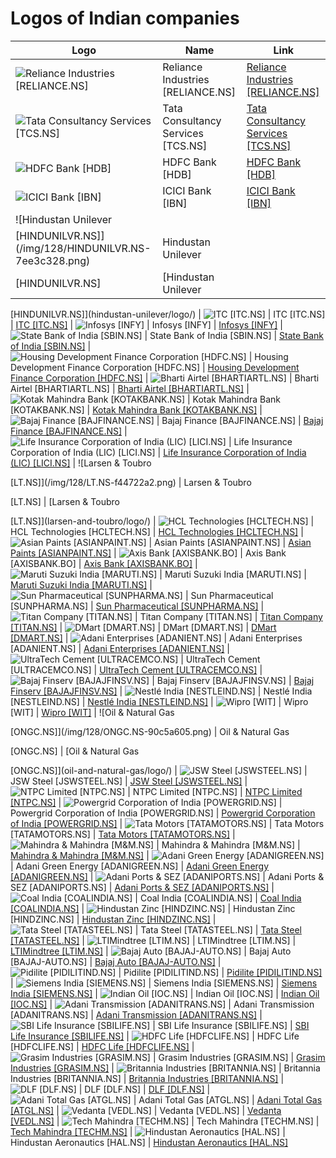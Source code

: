 # Logos of Indian companies

| Logo | Name  | Link |
| ---- | ----  | ---- |
| ![Reliance Industries [RELIANCE.NS]](/img/128/RELIANCE.NS-f7364f82.png) | Reliance Industries [RELIANCE.NS] | [Reliance Industries [RELIANCE.NS]](reliance-industries/logo/)
| ![Tata Consultancy Services [TCS.NS]](/img/128/TCS.NS-182672c4.png) | Tata Consultancy Services [TCS.NS] | [Tata Consultancy Services [TCS.NS]](tata-consultancy-services/logo/)
| ![HDFC Bank [HDB]](/img/128/HDB-882b7057.png) | HDFC Bank [HDB] | [HDFC Bank [HDB]](hdfc-bank/logo/)
| ![ICICI Bank [IBN]](/img/128/IBN-f7f48938.png) | ICICI Bank [IBN] | [ICICI Bank [IBN]](icici-bank/logo/)
| ![Hindustan Unilever
 [HINDUNILVR.NS]](/img/128/HINDUNILVR.NS-7ee3c328.png) | Hindustan Unilever
 [HINDUNILVR.NS] | [Hindustan Unilever
 [HINDUNILVR.NS]](hindustan-unilever/logo/)
| ![ITC [ITC.NS]](/img/128/ITC.NS-da436b43.png) | ITC [ITC.NS] | [ITC [ITC.NS]](itc/logo/)
| ![Infosys [INFY]](/img/128/INFY-bc77659a.png) | Infosys [INFY] | [Infosys [INFY]](infosys/logo/)
| ![State Bank of India
 [SBIN.NS]](/img/128/SBIN.NS-a5c1c03f.png) | State Bank of India
 [SBIN.NS] | [State Bank of India
 [SBIN.NS]](state-bank-of-india/logo/)
| ![Housing Development Finance Corporation [HDFC.NS]](/img/128/HDFC.NS-99ad014d.png) | Housing Development Finance Corporation [HDFC.NS] | [Housing Development Finance Corporation [HDFC.NS]](hdfc/logo/)
| ![Bharti Airtel
 [BHARTIARTL.NS]](/img/128/BHARTIARTL.NS-03d74d18.png) | Bharti Airtel
 [BHARTIARTL.NS] | [Bharti Airtel
 [BHARTIARTL.NS]](bharti-airtel/logo/)
| ![Kotak Mahindra Bank
 [KOTAKBANK.NS]](/img/128/KOTAKBANK.NS-8f2160d2.png) | Kotak Mahindra Bank
 [KOTAKBANK.NS] | [Kotak Mahindra Bank
 [KOTAKBANK.NS]](kotak-mahindra-bank/logo/)
| ![Bajaj Finance [BAJFINANCE.NS]](/img/128/BAJFINANCE.NS-4f69054a.png) | Bajaj Finance [BAJFINANCE.NS] | [Bajaj Finance [BAJFINANCE.NS]](bajaj-finance/logo/)
| ![Life Insurance Corporation of India (LIC) [LICI.NS]](/img/128/LICI.NS-b321563e.png) | Life Insurance Corporation of India (LIC) [LICI.NS] | [Life Insurance Corporation of India (LIC) [LICI.NS]](life-insurance-corporation-of-india/logo/)
| ![Larsen & Toubro

 [LT.NS]](/img/128/LT.NS-f44722a2.png) | Larsen & Toubro

 [LT.NS] | [Larsen & Toubro

 [LT.NS]](larsen-and-toubro/logo/)
| ![HCL Technologies
 [HCLTECH.NS]](/img/128/HCLTECH.NS-18d1d6bd.png) | HCL Technologies
 [HCLTECH.NS] | [HCL Technologies
 [HCLTECH.NS]](hcl-technologies/logo/)
| ![Asian Paints
 [ASIANPAINT.NS]](/img/128/ASIANPAINT.NS-75e6d82e.png) | Asian Paints
 [ASIANPAINT.NS] | [Asian Paints
 [ASIANPAINT.NS]](asian-paints/logo/)
| ![Axis Bank
 [AXISBANK.BO]](/img/128/AXISBANK.BO-57d932af.png) | Axis Bank
 [AXISBANK.BO] | [Axis Bank
 [AXISBANK.BO]](axis-bank/logo/)
| ![Maruti Suzuki India
 [MARUTI.NS]](/img/128/MARUTI.NS-6371af18.png) | Maruti Suzuki India
 [MARUTI.NS] | [Maruti Suzuki India
 [MARUTI.NS]](maruti-suzuki-india/logo/)
| ![Sun Pharmaceutical
 [SUNPHARMA.NS]](/img/128/SUNPHARMA.NS-655f93e6.png) | Sun Pharmaceutical
 [SUNPHARMA.NS] | [Sun Pharmaceutical
 [SUNPHARMA.NS]](sun-pharmaceutical/logo/)
| ![Titan Company [TITAN.NS]](/img/128/TITAN.NS-14c1f20a.png) | Titan Company [TITAN.NS] | [Titan Company [TITAN.NS]](titan-company/logo/)
| ![DMart [DMART.NS]](/img/128/DMART.NS-168ba80f.png) | DMart [DMART.NS] | [DMart [DMART.NS]](dmart/logo/)
| ![Adani Enterprises [ADANIENT.NS]](/img/128/ADANIENT.NS-b53b250b.png) | Adani Enterprises [ADANIENT.NS] | [Adani Enterprises [ADANIENT.NS]](adani-enterprises/logo/)
| ![UltraTech Cement
 [ULTRACEMCO.NS]](/img/128/ULTRACEMCO.NS-b71e957b.png) | UltraTech Cement
 [ULTRACEMCO.NS] | [UltraTech Cement
 [ULTRACEMCO.NS]](ultratech-cement/logo/)
| ![Bajaj Finserv [BAJAJFINSV.NS]](/img/128/BAJAJFINSV.NS-4c5513d9.png) | Bajaj Finserv [BAJAJFINSV.NS] | [Bajaj Finserv [BAJAJFINSV.NS]](bajaj-finserv/logo/)
| ![Nestlé India [NESTLEIND.NS]](/img/128/NESTLEIND.NS-ff8b877e.png) | Nestlé India [NESTLEIND.NS] | [Nestlé India [NESTLEIND.NS]](nestle-india/logo/)
| ![Wipro [WIT]](/img/128/WIT-d47fcadc.png) | Wipro [WIT] | [Wipro [WIT]](wipro/logo/)
| ![Oil & Natural Gas

 [ONGC.NS]](/img/128/ONGC.NS-90c5a605.png) | Oil & Natural Gas

 [ONGC.NS] | [Oil & Natural Gas

 [ONGC.NS]](oil-and-natural-gas/logo/)
| ![JSW Steel [JSWSTEEL.NS]](/img/128/JSWSTEEL.NS-6eef9452.png) | JSW Steel [JSWSTEEL.NS] | [JSW Steel [JSWSTEEL.NS]](jsw-steel/logo/)
| ![NTPC Limited
 [NTPC.NS]](/img/128/NTPC.NS-e93a7659.png) | NTPC Limited
 [NTPC.NS] | [NTPC Limited
 [NTPC.NS]](ntpc-limited/logo/)
| ![Powergrid Corporation of India
 [POWERGRID.NS]](/img/128/POWERGRID.NS-ae105cde.png) | Powergrid Corporation of India
 [POWERGRID.NS] | [Powergrid Corporation of India
 [POWERGRID.NS]](powergrid-india/logo/)
| ![Tata Motors [TATAMOTORS.NS]](/img/128/TATAMOTORS.NS-6b3c432a.png) | Tata Motors [TATAMOTORS.NS] | [Tata Motors [TATAMOTORS.NS]](tata-motors/logo/)
| ![Mahindra & Mahindra [M&M.NS]](/img/128/M&M.NS-44454adc.png) | Mahindra & Mahindra [M&M.NS] | [Mahindra & Mahindra [M&M.NS]](mahindra-mahindra/logo/)
| ![Adani Green Energy
 [ADANIGREEN.NS]](/img/128/ADANIGREEN.NS-d997ae63.png) | Adani Green Energy
 [ADANIGREEN.NS] | [Adani Green Energy
 [ADANIGREEN.NS]](adani-green-energy/logo/)
| ![Adani Ports & SEZ [ADANIPORTS.NS]](/img/128/ADANIPORTS.NS-9d3f62d8.png) | Adani Ports & SEZ [ADANIPORTS.NS] | [Adani Ports & SEZ [ADANIPORTS.NS]](adani-ports-and-sez/logo/)
| ![Coal India [COALINDIA.NS]](/img/128/COALINDIA.NS-c51f7806.png) | Coal India [COALINDIA.NS] | [Coal India [COALINDIA.NS]](coal-india/logo/)
| ![Hindustan Zinc
 [HINDZINC.NS]](/img/128/HINDZINC.NS-9d093196.png) | Hindustan Zinc
 [HINDZINC.NS] | [Hindustan Zinc
 [HINDZINC.NS]](hindustan-zinc/logo/)
| ![Tata Steel [TATASTEEL.NS]](/img/128/TATASTEEL.NS-45d012b1.png) | Tata Steel [TATASTEEL.NS] | [Tata Steel [TATASTEEL.NS]](tata-steel/logo/)
| ![LTIMindtree [LTIM.NS]](/img/128/LTIM.NS-f6b51939.png) | LTIMindtree [LTIM.NS] | [LTIMindtree [LTIM.NS]](ltimindtree/logo/)
| ![Bajaj Auto
 [BAJAJ-AUTO.NS]](/img/128/BAJAJ-AUTO.NS-45a1ebb8.png) | Bajaj Auto
 [BAJAJ-AUTO.NS] | [Bajaj Auto
 [BAJAJ-AUTO.NS]](bajaj-auto/logo/)
| ![Pidilite [PIDILITIND.NS]](/img/128/PIDILITIND.NS-7200c3e3.png) | Pidilite [PIDILITIND.NS] | [Pidilite [PIDILITIND.NS]](pidilite/logo/)
| ![Siemens India
 [SIEMENS.NS]](/img/128/SIEMENS.NS-c7593147.png) | Siemens India
 [SIEMENS.NS] | [Siemens India
 [SIEMENS.NS]](siemens-india/logo/)
| ![Indian Oil [IOC.NS]](/img/128/IOC.NS-9b1cbd18.png) | Indian Oil [IOC.NS] | [Indian Oil [IOC.NS]](indian-oil/logo/)
| ![Adani Transmission [ADANITRANS.NS]](/img/128/ADANITRANS.NS-c2efa5a6.png) | Adani Transmission [ADANITRANS.NS] | [Adani Transmission [ADANITRANS.NS]](adani-transmission/logo/)
| ![SBI Life Insurance [SBILIFE.NS]](/img/128/SBILIFE.NS-32426d90.png) | SBI Life Insurance [SBILIFE.NS] | [SBI Life Insurance [SBILIFE.NS]](sbi-life-insurance/logo/)
| ![HDFC Life
 [HDFCLIFE.NS]](/img/128/HDFCLIFE.NS-4df64e6e.png) | HDFC Life
 [HDFCLIFE.NS] | [HDFC Life
 [HDFCLIFE.NS]](hdfc-life/logo/)
| ![Grasim Industries
 [GRASIM.NS]](/img/128/GRASIM.NS-33c34d0a.png) | Grasim Industries
 [GRASIM.NS] | [Grasim Industries
 [GRASIM.NS]](grasim-industries/logo/)
| ![Britannia Industries
 [BRITANNIA.NS]](/img/128/BRITANNIA.NS-e5def550.png) | Britannia Industries
 [BRITANNIA.NS] | [Britannia Industries
 [BRITANNIA.NS]](britannia-industries/logo/)
| ![DLF [DLF.NS]](/img/128/DLF.NS-a238b4b5.png) | DLF [DLF.NS] | [DLF [DLF.NS]](dlf/logo/)
| ![Adani Total Gas [ATGL.NS]](/img/128/ATGL.NS-9170abf3.png) | Adani Total Gas [ATGL.NS] | [Adani Total Gas [ATGL.NS]](adani-total-gas/logo/)
| ![Vedanta [VEDL.NS]](/img/128/VEDL.NS-13614a75.png) | Vedanta [VEDL.NS] | [Vedanta [VEDL.NS]](vedanta/logo/)
| ![Tech Mahindra
 [TECHM.NS]](/img/128/TECHM.NS-6970b7c9.png) | Tech Mahindra
 [TECHM.NS] | [Tech Mahindra
 [TECHM.NS]](tech-mahindra/logo/)
| ![Hindustan Aeronautics [HAL.NS]](/img/128/HAL.NS-ecb7f346.png) | Hindustan Aeronautics [HAL.NS] | [Hindustan Aeronautics [HAL.NS]](hindustan-aeronautics/logo/)
